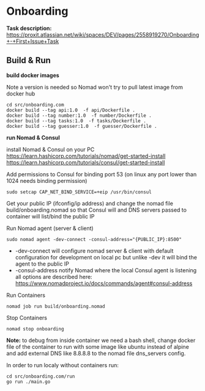 # Onboarding

**Task description:**
https://proxit.atlassian.net/wiki/spaces/DEV/pages/2558919270/Onboarding+-+First+Issue+Task

## Build & Run

**build docker images**

Note a version is needed so Nomad won't try to pull latest image from docker hub

<pre><code>cd src/onboarding.com
docker build --tag api:1.0  -f api/Dockerfile .
docker build --tag number:1.0  -f number/Dockerfile .
docker build --tag tasks:1.0  -f tasks/Dockerfile .
docker build --tag guesser:1.0  -f guesser/Dockerfile .</pre></code>

**run Nomad & Consul**

install Nomad & Consul on your PC
https://learn.hashicorp.com/tutorials/nomad/get-started-install
https://learn.hashicorp.com/tutorials/consul/get-started-install

Add permissions to Consul for binding port 53 (on linux any port lower than 1024 needs binding permission)
<pre><code>sudo setcap CAP_NET_BIND_SERVICE=+eip /usr/bin/consul</pre></code>

Get your public IP (ifconfig/ip address) and change the nomad file build/onboarding.nomad so that Consul will and DNS servers passed to container will list/bind the public IP

Run Nomad agent (server & client)
<pre><code>sudo nomad agent -dev-connect -consul-address="{PUBLIC_IP}:8500"</pre></code>

* -dev-connect will configure nomad server & client with default configuration for development on local pc but unlike -dev it will bind the agent to the public IP
* -consul-address notify Nomad where the local Consul agent is listening
all options are described here:
https://www.nomadproject.io/docs/commands/agent#consul-address

Run Containers
<pre><code>nomad job run build/onboarding.nomad</pre></code>
Stop Containers
<pre><code>nomad stop onboarding</pre></code>

**Note:** to debug from inside container we need a bash shell, change docker file of the container to run with some image like ubuntu instead of alpine and add external DNS like 8.8.8.8 to the nomad file dns_servers config.

In order to run localy without containers run:
<pre><code>cd src/onboarding.com/run
go run ./main.go</pre></code>

